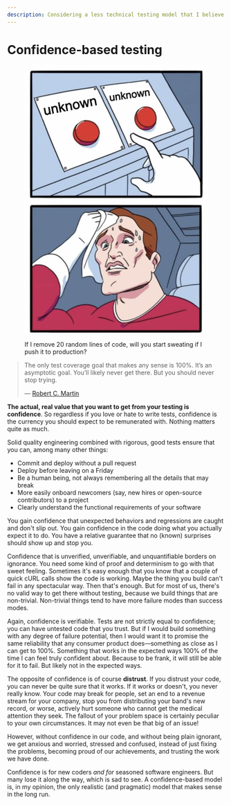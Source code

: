 ```yaml
---
description: Considering a less technical testing model that I believe is more useful.
---
```


# Confidence-based testing

<figure><img src="../.gitbook/assets/testing_meme2.jpg" alt=""><figcaption><p>If I remove 20 random lines of code, will you start sweating if I push it to production?</p></figcaption></figure>

> The only test coverage goal that makes any sense is 100%. It’s an asymptotic goal. You’ll likely never get there. But you should never stop trying.
>
> — [Robert C. Martin](https://twitter.com/unclebobmartin/status/1205922909350293505)

**The actual, real value that you want to get from your testing is confidence**. So regardless if you love or hate to write tests, confidence is the currency you should expect to be remunerated with. Nothing matters quite as much.

Solid quality engineering combined with rigorous, good tests ensure that you can, among many other things:

- Commit and deploy without a pull request
- Deploy before leaving on a Friday
- Be a human being, not always remembering all the details that may break
- More easily onboard newcomers (say, new hires or open-source contributors) to a project
- Clearly understand the functional requirements of your software

You gain confidence that unexpected behaviors and regressions are caught and don't slip out. You gain confidence in the code doing what you actually expect it to do. You have a relative guarantee that no (known) surprises should show up and stop you.

Confidence that is unverified, unverifiable, and unquantifiable borders on ignorance. You need some kind of proof and determinism to go with that sweet feeling. Sometimes it's easy enough that you know that a couple of quick cURL calls show the code is working. Maybe the thing you build can't fail in any spectacular way. Then that's enough. But for most of us, there's no valid way to get there without testing, because we build things that are non-trivial. Non-trivial things tend to have more failure modes than success modes.

Again, confidence is verifiable. Tests are not strictly equal to confidence; you can have untested code that you trust. But if I would build something with any degree of failure potential, then I would want it to promise the same reliability that any consumer product does—something as close as I can get to 100%. Something that works in the expected ways 100% of the time I can feel truly confident about. Because to be frank, it will still be able for it to fail. But likely not in the expected ways.

The opposite of confidence is of course **distrust**. If you distrust your code, you can never be quite sure that it works. If it works or doesn't, you never really know. Your code may break for people, set an end to a revenue stream for your company, stop you from distributing your band's new record, or worse, actively hurt someone who cannot get the medical attention they seek. The fallout of your problem space is certainly peculiar to your own circumstances. It may not even be that big of an issue!

However, without confidence in our code, and without being plain ignorant, we get anxious and worried, stressed and confused, instead of just fixing the problems, becoming proud of our achievements, and trusting the work we have done.

Confidence is for new coders _and for_ seasoned software engineers. But many lose it along the way, which is sad to see. A confidence-based model is, in my opinion, the only realistic (and pragmatic) model that makes sense in the long run.
